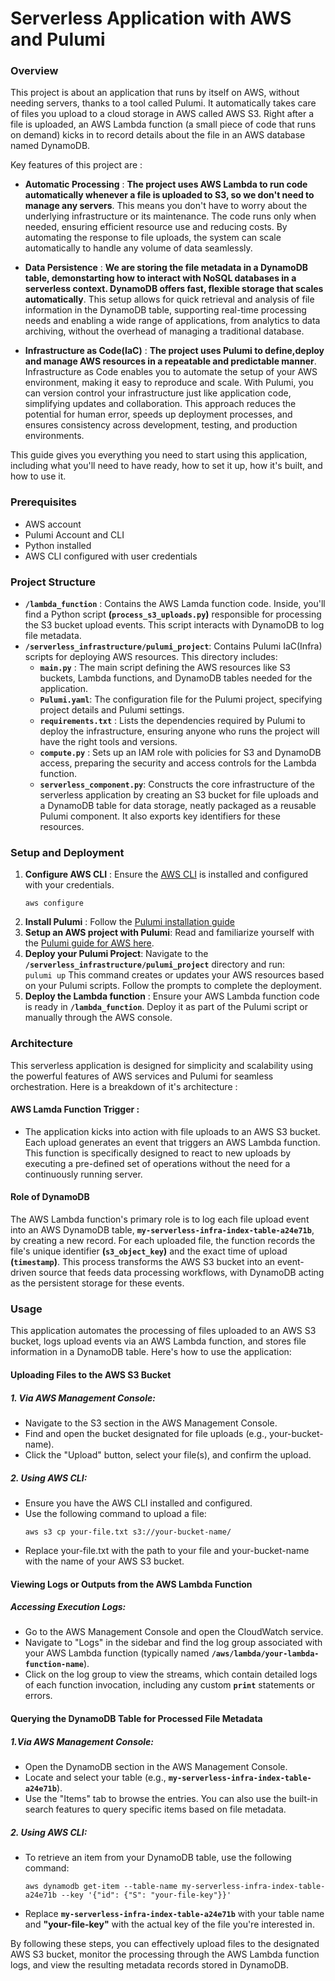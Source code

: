 # Serverless Application with AWS and Pulumi

### Overview

This project is about an application that runs by itself on AWS, without needing servers, thanks to a tool called Pulumi. It automatically takes care of files you upload to a cloud storage in AWS called AWS S3. Right after a file is uploaded, an AWS Lambda function (a small piece of code that runs on demand) kicks in to record details about the file in an AWS database named DynamoDB.

Key features of this project are :

- **Automatic Processing** : **The project uses AWS Lambda to run code automatically whenever a file is uploaded to S3, so we don't need to manage any servers**. This means you don't have to worry about the underlying infrastructure or its maintenance. The code runs only when needed, ensuring efficient resource use and reducing costs. By automating the response to file uploads, the system can scale automatically to handle any volume of data seamlessly.

- **Data Persistence** : **We are storing the file metadata in a DynamoDB table, demonstarting how to interact with NoSQL databases in a serverless context. DynamoDB offers fast, flexible storage that scales automatically**. This setup allows for quick retrieval and analysis of file information in the DynamoDB table, supporting real-time processing needs and enabling a wide range of applications, from analytics to data archiving, without the overhead of managing a traditional database.

- **Infrastructure as Code(IaC)** : **The project uses Pulumi to define,deploy and manage AWS resources in a repeatable and predictable manner**. Infrastructure as Code enables you to automate the setup of your AWS environment, making it easy to reproduce and scale. With Pulumi, you can version control your infrastructure just like application code, simplifying updates and collaboration. This approach reduces the potential for human error, speeds up deployment processes, and ensures consistency across development, testing, and production environments.

This guide gives you everything you need to start using this application, including what you'll need to have ready, how to set it up, how it's built, and how to use it.

### Prerequisites

- AWS account
- Pulumi Account and CLI
- Python installed
- AWS CLI configured with user credentials

### Project Structure

- **`/lambda_function`** : Contains the AWS Lamda function code. Inside, you'll find a Python script **(`process_s3_uploads.py`)** responsible for processing the S3 bucket upload events. This script interacts with DynamoDB to log file metadata.
- **`/serverless_infrastructure/pulumi_project`**: Contains Pulumi IaC(Infra) scripts for deploying AWS resources. This directory includes:
  - **`main.py`** : The main script defining the AWS resources like S3 buckets, Lambda functions, and DynamoDB tables needed for the application.
  - **`Pulumi.yaml`**: The configuration file for the Pulumi project, specifying project details and Pulumi settings.
  - **`requirements.txt`** : Lists the dependencies required by Pulumi to deploy the infrastructure, ensuring anyone who runs the project will have the right tools and versions.
  - **`compute.py`** : Sets up an IAM role with policies for S3 and DynamoDB access, preparing the security and access controls for the Lambda function.
  - **`serverless_component.py`**: Constructs the core infrastructure of the serverless application by creating an S3 bucket for file uploads and a DynamoDB table for data storage, neatly packaged as a reusable Pulumi component. It also exports key identifiers for these resources.

### Setup and Deployment

1. **Configure AWS CLI** : Ensure the [AWS CLI](https://aws.amazon.com/cli/) is installed and configured with your credentials.
   ```
   aws configure
   ```
2. **Install Pulumi** : Follow the [Pulumi installation guide](https://www.pulumi.com/docs/install/)
3. **Setup an AWS project with Pulumi**: Read and familiarize yourself with the [Pulumi guide for AWS here](https://www.pulumi.com/docs/install/).
4. **Deploy your Pulumi Project**: Navigate to the **`/serverless_infrastructure/pulumi_project`** directory and run:
   `   pulumi up`
   This command creates or updates your AWS resources based on your Pulumi scripts. Follow the prompts to complete the deployment.
5. **Deploy the Lambda function** : Ensure your AWS Lambda function code is ready in **`/lambda_function`**. Deploy it as part of the Pulumi script or manually through the AWS console.

### Architecture

This serverless application is designed for simplicity and scalability using the powerful features of AWS services and Pulumi for seamless orchestration. Here is a breakdown of it's architecture :

#### AWS Lamda Function Trigger :

- The application kicks into action with file uploads to an AWS S3 bucket. Each upload generates an event that triggers an AWS Lambda function. This function is specifically designed to react to new uploads by executing a pre-defined set of operations without the need for a continuously running server.

#### Role of DynamoDB

The AWS Lambda function's primary role is to log each file upload event into an AWS DynamoDB table, **`my-serverless-infra-index-table-a24e71b`**, by creating a new record. For each uploaded file, the function records the file's unique identifier **(`s3_object_key`)** and the exact time of upload **(`timestamp`)**. This process transforms the AWS S3 bucket into an event-driven source that feeds data processing workflows, with DynamoDB acting as the persistent storage for these events.

### Usage

This application automates the processing of files uploaded to an AWS S3 bucket, logs upload events via an AWS Lambda function, and stores file information in a DynamoDB table. Here's how to use the application:

#### Uploading Files to the AWS S3 Bucket

##### 1. Via AWS Management Console:

- Navigate to the S3 section in the AWS Management Console.
- Find and open the bucket designated for file uploads (e.g., your-bucket-name).
- Click the "Upload" button, select your file(s), and confirm the upload.

##### 2. Using AWS CLI:

- Ensure you have the AWS CLI installed and configured.
- Use the following command to upload a file:
  ```
  aws s3 cp your-file.txt s3://your-bucket-name/
  ```
- Replace your-file.txt with the path to your file and your-bucket-name with the name of your AWS S3 bucket.

#### Viewing Logs or Outputs from the AWS Lambda Function

##### Accessing Execution Logs:

- Go to the AWS Management Console and open the CloudWatch service.
- Navigate to "Logs" in the sidebar and find the log group associated with your AWS Lambda function (typically named **`/aws/lambda/your-lambda-function-name`**).
- Click on the log group to view the streams, which contain detailed logs of each function invocation, including any custom **`print`** statements or errors.

#### Querying the DynamoDB Table for Processed File Metadata

##### 1.Via AWS Management Console:

- Open the DynamoDB section in the AWS Management Console.
- Locate and select your table (e.g., **`my-serverless-infra-index-table-a24e71b`**).
- Use the "Items" tab to browse the entries. You can also use the built-in search features to query specific items based on file metadata.

##### 2. Using AWS CLI:

- To retrieve an item from your DynamoDB table, use the following command:
  ```
  aws dynamodb get-item --table-name my-serverless-infra-index-table-a24e71b --key '{"id": {"S": "your-file-key"}}'
  ```
- Replace **`my-serverless-infra-index-table-a24e71b`** with your table name and **"your-file-key"** with the actual key of the file you're interested in.

By following these steps, you can effectively upload files to the designated AWS S3 bucket, monitor the processing through the AWS Lambda function logs, and view the resulting metadata records stored in DynamoDB.
